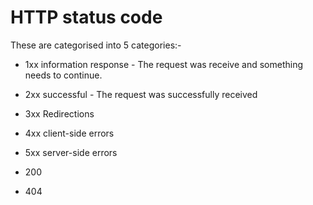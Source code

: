 # HTTP status code

These are categorised into 5 categories:-

- 1xx information response - The request was receive and something needs to continue.
- 2xx successful - The request was successfully received  
- 3xx Redirections
- 4xx client-side errors
- 5xx server-side errors


- 200
- 404 